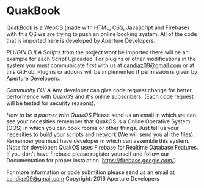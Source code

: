 # QuakBook
QuakBook is a WebOS (made with HTML, CSS, JavaScript and Firebase) with this OS we are trying to push an online booking system. 
All of the code that is imported here is developed by Aperture Developers.

*PLUGIN EULA*
Scripts from the project wont be imported there will be an example for each Script Uploaded.
For plugins or other modifications in the system you must communicate first with us at candiaz09@gmail.com or at this GitHub.
Plugins or addons will be implemented if permission is given by Aperture Developers.


*Community EULA*
Any developer can give code request change for better performence with QuakOS and it's online 
subscribers. (Each code request will be tested for security reasons).

*How to be a partner with QuakOS*
Please send us an email in which we can see your necesities remember that QuakOS is a Online Operative System (OOS) in which
you can book rooms or other things. Just tell us your necesities to build your scripts and network (We will send you all the files). 
Remember you must have developer in which can assemble this system. (Note for developer: QuakOS uses Firebase for Realtime Database Features. If you
don't have firebase please register yourself and follow our Documentation for proper instalation. https://firebase.google.com/)



For more information or code submition please send us an email at candiaz09@gmail.com Copyright: 2016 Aperture Developers
